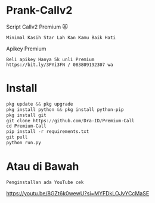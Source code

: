# Prank-Callv2
Script Callv2 Premium 😻

```
Minimal Kasih Star Lah Kan Kamu Baik Hati
```
Apikey Premium 
```
Beli apikey Hanya 5k unli Premium
https://bit.ly/3PYi3FN / 083809192307 wa
```
# Install
```python
pkg update && pkg upgrade
pkg install python && pkg install python-pip
pkg install git
git clone https://github.com/Dra-ID/Premium-Call
cd Premium-Call 
pip install -r requirements.txt
git pull
python run.py
```
# Atau di Bawah
```
Penginstallan ada YouTube cek
```
https://youtu.be/8GZt6k0wewU?si=MYFDkLOJvYCcMaSE
